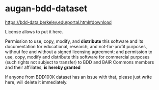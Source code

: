 # augan-bdd-dataset

https://bdd-data.berkeley.edu/portal.html#download

License allows to put it here.

Permission to use, copy, modify, and **distribute** this software and its documentation for educational, research, and not-for-profit purposes, without fee and without a signed licensing agreement; and permission to use, copy, modify and distribute this software for commercial purposes (such rights not subject to transfer) to BDD and BAIR Commons members and their affiliates, **is hereby granted**

If anyone from BDD100K dataset has an issue with that, please just write here, will delete it immediately.
